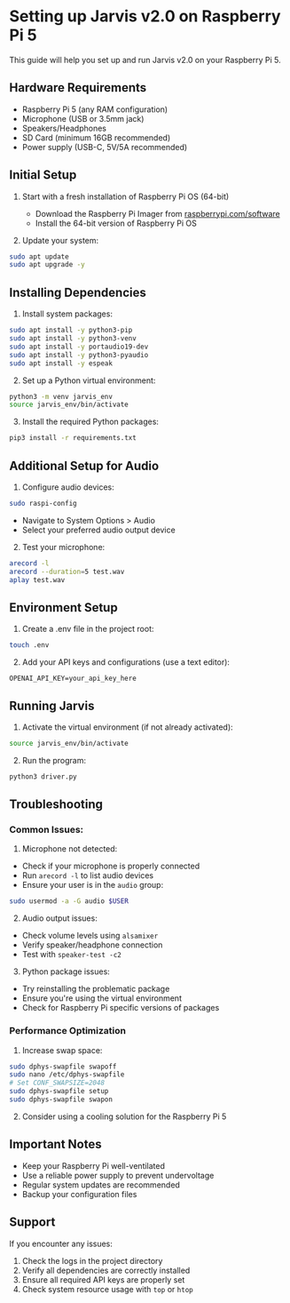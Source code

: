 # Setting up Jarvis v2.0 on Raspberry Pi 5

This guide will help you set up and run Jarvis v2.0 on your Raspberry Pi 5.

## Hardware Requirements

- Raspberry Pi 5 (any RAM configuration)
- Microphone (USB or 3.5mm jack)
- Speakers/Headphones
- SD Card (minimum 16GB recommended)
- Power supply (USB-C, 5V/5A recommended)

## Initial Setup

1. Start with a fresh installation of Raspberry Pi OS (64-bit)
   - Download the Raspberry Pi Imager from [raspberrypi.com/software](https://www.raspberrypi.com/software/)
   - Install the 64-bit version of Raspberry Pi OS

2. Update your system:
```bash
sudo apt update
sudo apt upgrade -y
```

## Installing Dependencies

1. Install system packages:
```bash
sudo apt install -y python3-pip
sudo apt install -y python3-venv
sudo apt install -y portaudio19-dev
sudo apt install -y python3-pyaudio
sudo apt install -y espeak
```

2. Set up a Python virtual environment:
```bash
python3 -m venv jarvis_env
source jarvis_env/bin/activate
```

3. Install the required Python packages:
```bash
pip3 install -r requirements.txt
```

## Additional Setup for Audio

1. Configure audio devices:
```bash
sudo raspi-config
```
- Navigate to System Options > Audio
- Select your preferred audio output device

2. Test your microphone:
```bash
arecord -l
arecord --duration=5 test.wav
aplay test.wav
```

## Environment Setup

1. Create a .env file in the project root:
```bash
touch .env
```

2. Add your API keys and configurations (use a text editor):
```
OPENAI_API_KEY=your_api_key_here
```

## Running Jarvis

1. Activate the virtual environment (if not already activated):
```bash
source jarvis_env/bin/activate
```

2. Run the program:
```bash
python3 driver.py
```

## Troubleshooting

### Common Issues:

1. Microphone not detected:
- Check if your microphone is properly connected
- Run `arecord -l` to list audio devices
- Ensure your user is in the `audio` group:
```bash
sudo usermod -a -G audio $USER
```

2. Audio output issues:
- Check volume levels using `alsamixer`
- Verify speaker/headphone connection
- Test with `speaker-test -c2`

3. Python package issues:
- Try reinstalling the problematic package
- Ensure you're using the virtual environment
- Check for Raspberry Pi specific versions of packages

### Performance Optimization

1. Increase swap space:
```bash
sudo dphys-swapfile swapoff
sudo nano /etc/dphys-swapfile
# Set CONF_SWAPSIZE=2048
sudo dphys-swapfile setup
sudo dphys-swapfile swapon
```

2. Consider using a cooling solution for the Raspberry Pi 5

## Important Notes

- Keep your Raspberry Pi well-ventilated
- Use a reliable power supply to prevent undervoltage
- Regular system updates are recommended
- Backup your configuration files

## Support

If you encounter any issues:
1. Check the logs in the project directory
2. Verify all dependencies are correctly installed
3. Ensure all required API keys are properly set
4. Check system resource usage with `top` or `htop`